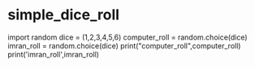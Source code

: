 # simple_dice_roll
import random
dice = (1,2,3,4,5,6)
computer_roll = random.choice(dice)
imran_roll = random.choice(dice)
print("computer_roll",computer_roll)
print('imran_roll',imran_roll)
